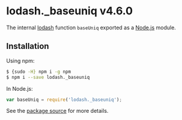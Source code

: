 # lodash._baseuniq v4.6.0

The internal [lodash](https://lodash.com/) function `baseUniq` exported as a [Node.js](https://nodejs.org/) module.

## Installation

Using npm:
```bash
$ {sudo -H} npm i -g npm
$ npm i --save lodash._baseuniq
```

In Node.js:
```js
var baseUniq = require('lodash._baseuniq');
```

See the [package source](https://github.com/lodash/lodash/blob/4.6.0-npm-packages/lodash._baseuniq) for more details.
